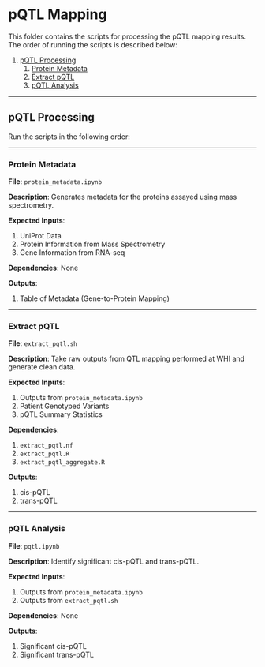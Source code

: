 # pQTL Mapping

This folder contains the scripts for processing the pQTL mapping results. The order of running the scripts is described below:

1. [pQTL Processing](#pqtl-processing)
    1. [Protein Metadata](#protein-metadata)
    2. [Extract pQTL](#extract-pqtl)
    3. [pQTL Analysis](#pqtl-analysis)

---

## pQTL Processing

Run the scripts in the following order:

---

### Protein Metadata

**File**: `protein_metadata.ipynb`

**Description**: Generates metadata for the proteins assayed using mass spectrometry.

**Expected Inputs**:
1. UniProt Data
2. Protein Information from Mass Spectrometry
3. Gene Information from RNA-seq

**Dependencies**: None

**Outputs**:
1. Table of Metadata (Gene-to-Protein Mapping)

---

### Extract pQTL

**File**: `extract_pqtl.sh`

**Description**: Take raw outputs from QTL mapping performed at WHI and generate clean data.

**Expected Inputs**:
1. Outputs from `protein_metadata.ipynb`
2. Patient Genotyped Variants
3. pQTL Summary Statistics

**Dependencies**:
1. `extract_pqtl.nf`
2. `extract_pqtl.R`
3. `extract_pqtl_aggregate.R`

**Outputs**:
1. cis-pQTL
2. trans-pQTL

---

### pQTL Analysis

**File**: `pqtl.ipynb`

**Description**: Identify significant cis-pQTL and trans-pQTL.

**Expected Inputs**:
1. Outputs from `protein_metadata.ipynb`
2. Outputs from `extract_pqtl.sh`

**Dependencies**: None

**Outputs**:
1. Significant cis-pQTL
2. Significant trans-pQTL

